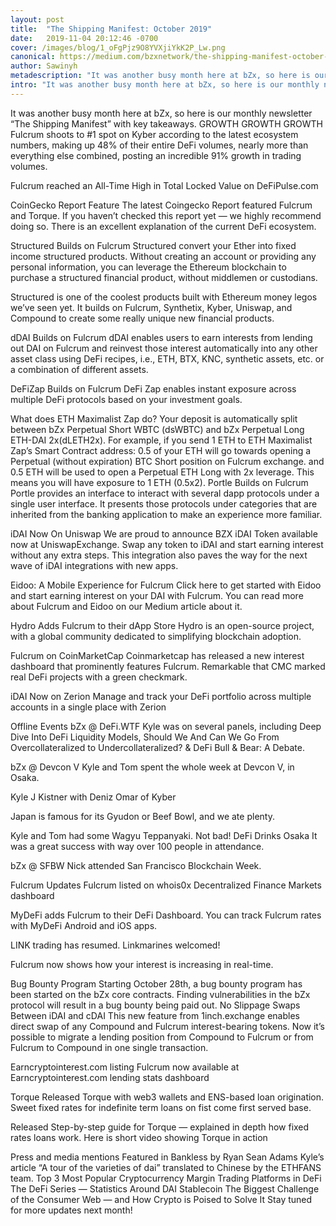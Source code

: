```yaml
---
layout: post
title:  "The Shipping Manifest: October 2019"
date:   2019-11-04 20:12:46 -0700
cover: /images/blog/1_oFgPjz9O8YVXjiYkK2P_Lw.png
canonical: https://medium.com/bzxnetwork/the-shipping-manifest-october-2019-f36477f8cbf4
author: Sawinyh
metadescription: "It was another busy month here at bZx, so here is our monthly newsletter “The Shipping Manifest” with key takeaways."
intro: "It was another busy month here at bZx, so here is our monthly newsletter “The Shipping Manifest” with key takeaways."
---
```

It was another busy month here at bZx, so here is our monthly newsletter “The Shipping Manifest” with key takeaways.
GROWTH GROWTH GROWTH
Fulcrum shoots to #1 spot on Kyber according to the latest ecosystem numbers, making up 48% of their entire DeFi volumes, nearly more than everything else combined, posting an incredible 91% growth in trading volumes.

Fulcrum reached an All-Time High in Total Locked Value on DeFiPulse.com

CoinGecko Report Feature
The latest Coingecko Report featured Fulcrum and Torque. If you haven’t checked this report yet — we highly recommend doing so. There is an excellent explanation of the current DeFi ecosystem.


Structured Builds on Fulcrum
Structured convert your Ether into fixed income structured products. Without creating an account or providing any personal information, you can leverage the Ethereum blockchain to purchase a structured financial product, without middlemen or custodians.

Structured is one of the coolest products built with Ethereum money legos we’ve seen yet. It builds on Fulcrum, Synthetix, Kyber, Uniswap, and Compound to create some really unique new financial products.

dDAI Builds on Fulcrum
dDAI enables users to earn interests from lending out DAI on Fulcrum and reinvest those interest automatically into any other asset class using DeFi recipes, i.e., ETH, BTX, KNC, synthetic assets, etc. or a combination of different assets.


DeFiZap Builds on Fulcrum
DeFi Zap enables instant exposure across multiple DeFi protocols based on your investment goals.

What does ETH Maximalist Zap do?
Your deposit is automatically split between bZx Perpetual Short WBTC (dsWBTC) and bZx Perpetual Long ETH-DAI 2x(dLETH2x).
For example, if you send 1 ETH to ETH Maximalist Zap’s Smart Contract address:
0.5 of your ETH will go towards opening a Perpetual (without expiration) BTC Short position on Fulcrum exchange.
and 0.5 ETH will be used to open a Perpetual ETH Long with 2x leverage. This means you will have exposure to 1 ETH (0.5x2).
Portle Builds on Fulcrum
Portle provides an interface to interact with several dapp protocols under a single user interface. It presents those protocols under categories that are inherited from the banking application to make an experience more familiar.

iDAI Now On Uniswap
We are proud to announce BZX iDAI Token available now at UniswapExchange. Swap any token to iDAI and start earning interest without any extra steps. This integration also paves the way for the next wave of iDAI integrations with new apps.


Eidoo: A Mobile Experience for Fulcrum
Click here to get started with Eidoo and start earning interest on your DAI with Fulcrum. You can read more about Fulcrum and Eidoo on our Medium article about it.

Hydro Adds Fulcrum to their dApp Store
Hydro is an open-source project, with a global community dedicated to simplifying blockchain adoption.

Fulcrum on CoinMarketCap
Coinmarketcap has released a new interest dashboard that prominently features Fulcrum. Remarkable that CMC marked real DeFi projects with a green checkmark.

iDAI Now on Zerion
Manage and track your DeFi portfolio across multiple accounts in a single place with Zerion

Offline Events
bZx @ DeFi.WTF
Kyle was on several panels, including Deep Dive Into DeFi Liquidity Models, Should We And Can We Go From Overcollateralized to Undercollateralized? & DeFi Bull & Bear: A Debate.


bZx @ Devcon V
Kyle and Tom spent the whole week at Devcon V, in Osaka.

Kyle J Kistner with Deniz Omar of Kyber

Japan is famous for its Gyudon or Beef Bowl, and we ate plenty.

Kyle and Tom had some Wagyu Teppanyaki. Not bad!
DeFi Drinks Osaka
It was a great success with way over 100 people in attendance.


bZx @ SFBW
Nick attended San Francisco Blockchain Week.


Fulcrum Updates
Fulcrum listed on whois0x Decentralized Finance Markets dashboard


MyDeFi adds Fulcrum to their DeFi Dashboard. You can track Fulcrum rates with MyDeFi Android and iOS apps.

LINK trading has resumed. Linkmarines welcomed!

Fulcrum now shows how your interest is increasing in real-time.

Bug Bounty Program
Starting October 28th, a bug bounty program has been started on the bZx core contracts. Finding vulnerabilities in the bZx protocol will result in a bug bounty being paid out.
No Slippage Swaps Between iDAI and cDAI
This new feature from 1inch.exchange enables direct swap of any Compound and Fulcrum interest-bearing tokens. Now it’s possible to migrate a lending position from Compound to Fulcrum or from Fulcrum to Compound in one single transaction.

Earncryptointerest.com listing
Fulcrum now available at Earncryptointerest.com lending stats dashboard

Torque
Released Torque with web3 wallets and ENS-based loan origination. Sweet fixed rates for indefinite term loans on fist come first served base.

Released Step-by-step guide for Torque — explained in depth how fixed rates loans work.
Here is short video showing Torque in action

Press and media mentions
Featured in Bankless by Ryan Sean Adams
Kyle’s article “A tour of the varieties of dai” translated to Chinese by the ETHFANS team.
Top 3 Most Popular Cryptocurrency Margin Trading Platforms in DeFi
The DeFi Series — Statistics Around DAI Stablecoin
The Biggest Challenge of the Consumer Web — and How Crypto is Poised to Solve It
Stay tuned for more updates next month!

